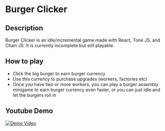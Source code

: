 # Burger Clicker

## Description
Burger Clicker is an idle/incremental game made with React, Tone JS, and Chart JS. It is currently incomplete but still playable. 

## How to play
- Click the big burger to earn burger currency
- Use this currency to purchase upgrades (workers, factories etc)
- Once you have two or more workers, you can play a burger assembly minigame to earn burger currency even faster, or you can just idle and let the burgers roll in

## Youtube Demo
[![Demo Video](https://img.youtube.com/vi/aMyThwH6s/0.jpg)](https://www.youtube.com/watch?v=tCdsM8nZnMA)
